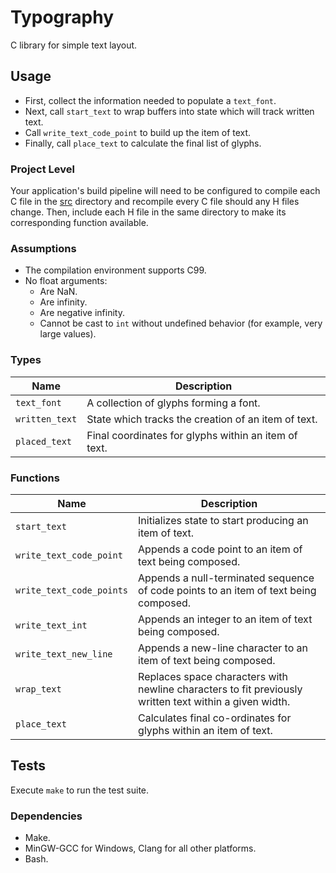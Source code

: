 # Typography

C library for simple text layout.

## Usage

- First, collect the information needed to populate a `text_font`.
- Next, call `start_text` to wrap buffers into state which will track written
  text.
- Call `write_text_code_point` to build up the item of text.
- Finally, call `place_text` to calculate the final list of glyphs.

### Project Level

Your application's build pipeline will need to be configured to compile each C
file in the [src](./src) directory and recompile every C file should any H files
change.  Then, include each H file in the same directory to make its
corresponding function available.

### Assumptions

- The compilation environment supports C99.
- No float arguments:
  - Are NaN.
  - Are infinity.
  - Are negative infinity.
  - Cannot be cast to `int` without undefined behavior (for example, very large
    values).

### Types

| Name           | Description                                          |
| -------------- | ---------------------------------------------------- |
| `text_font`    | A collection of glyphs forming a font.               |
| `written_text` | State which tracks the creation of an item of text.  |
| `placed_text`  | Final coordinates for glyphs within an item of text. |

### Functions

| Name                     | Description                                                                                            |
| ------------------------ | ------------------------------------------------------------------------------------------------------ |
| `start_text`             | Initializes state to start producing an item of text.                                                  |
| `write_text_code_point`  | Appends a code point to an item of text being composed.                                                |
| `write_text_code_points` | Appends a null-terminated sequence of code points to an item of text being composed.                   |
| `write_text_int`         | Appends an integer to an item of text being composed.                                                  |
| `write_text_new_line`    | Appends a new-line character to an item of text being composed.                                        |
| `wrap_text`              | Replaces space characters with newline characters to fit previously written text within a given width. |
| `place_text`             | Calculates final co-ordinates for glyphs within an item of text.                                       |

## Tests

Execute `make` to run the test suite.

### Dependencies

- Make.
- MinGW-GCC for Windows, Clang for all other platforms.
- Bash.
